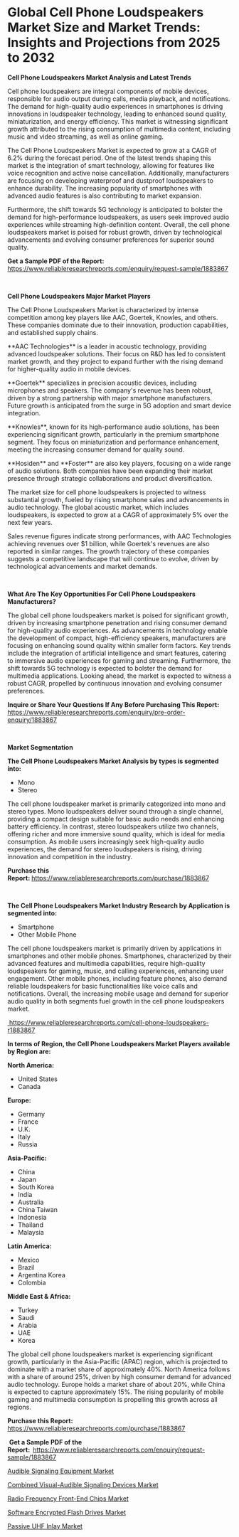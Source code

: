 <p><h1>Global Cell Phone Loudspeakers Market Size and Market Trends: Insights and Projections from 2025 to 2032</h1></p><p><strong>Cell Phone Loudspeakers Market Analysis and Latest Trends</strong></p>
<p><p>Cell phone loudspeakers are integral components of mobile devices, responsible for audio output during calls, media playback, and notifications. The demand for high-quality audio experiences in smartphones is driving innovations in loudspeaker technology, leading to enhanced sound quality, miniaturization, and energy efficiency. This market is witnessing significant growth attributed to the rising consumption of multimedia content, including music and video streaming, as well as online gaming.</p><p>The Cell Phone Loudspeakers Market is expected to grow at a CAGR of 6.2% during the forecast period. One of the latest trends shaping this market is the integration of smart technology, allowing for features like voice recognition and active noise cancellation. Additionally, manufacturers are focusing on developing waterproof and dustproof loudspeakers to enhance durability. The increasing popularity of smartphones with advanced audio features is also contributing to market expansion.</p><p>Furthermore, the shift towards 5G technology is anticipated to bolster the demand for high-performance loudspeakers, as users seek improved audio experiences while streaming high-definition content. Overall, the cell phone loudspeakers market is poised for robust growth, driven by technological advancements and evolving consumer preferences for superior sound quality.</p></p>
<p><strong>Get a Sample PDF of the Report:&nbsp;</strong> <a href="https://www.reliableresearchreports.com/enquiry/request-sample/1883867?utm_campaign=11&utm_medium=2&utm_source=Github&utm_content=ia&utm_term=13022025&utm_id=cell-phone-loudspeakers">https://www.reliableresearchreports.com/enquiry/request-sample/1883867</a></p>
<p>&nbsp;</p>
<p><strong>Cell Phone Loudspeakers Major Market Players</strong></p>
<p><p>The Cell Phone Loudspeakers Market is characterized by intense competition among key players like AAC, Goertek, Knowles, and others. These companies dominate due to their innovation, production capabilities, and established supply chains.</p><p>**AAC Technologies** is a leader in acoustic technology, providing advanced loudspeaker solutions. Their focus on R&D has led to consistent market growth, and they project to expand further with the rising demand for higher-quality audio in mobile devices.</p><p>**Goertek** specializes in precision acoustic devices, including microphones and speakers. The company's revenue has been robust, driven by a strong partnership with major smartphone manufacturers. Future growth is anticipated from the surge in 5G adoption and smart device integration.</p><p>**Knowles**, known for its high-performance audio solutions, has been experiencing significant growth, particularly in the premium smartphone segment. They focus on miniaturization and performance enhancement, meeting the increasing consumer demand for quality sound.</p><p>**Hosiden** and **Foster** are also key players, focusing on a wide range of audio solutions. Both companies have been expanding their market presence through strategic collaborations and product diversification.</p><p>The market size for cell phone loudspeakers is projected to witness substantial growth, fueled by rising smartphone sales and advancements in audio technology. The global acoustic market, which includes loudspeakers, is expected to grow at a CAGR of approximately 5% over the next few years.</p><p>Sales revenue figures indicate strong performances, with AAC Technologies achieving revenues over $1 billion, while Goertek's revenues are also reported in similar ranges. The growth trajectory of these companies suggests a competitive landscape that will continue to evolve, driven by technological advancements and market demands.</p></p>
<p>&nbsp;</p>
<p><strong>What Are The Key Opportunities For Cell Phone Loudspeakers Manufacturers?</strong></p>
<p><p>The global cell phone loudspeakers market is poised for significant growth, driven by increasing smartphone penetration and rising consumer demand for high-quality audio experiences. As advancements in technology enable the development of compact, high-efficiency speakers, manufacturers are focusing on enhancing sound quality within smaller form factors. Key trends include the integration of artificial intelligence and smart features, catering to immersive audio experiences for gaming and streaming. Furthermore, the shift towards 5G technology is expected to bolster the demand for multimedia applications. Looking ahead, the market is expected to witness a robust CAGR, propelled by continuous innovation and evolving consumer preferences.</p></p>
<p><strong>Inquire or Share Your Questions If Any Before Purchasing This Report:</strong> <a href="https://www.reliableresearchreports.com/enquiry/pre-order-enquiry/1883867?utm_campaign=11&utm_medium=2&utm_source=Github&utm_content=ia&utm_term=13022025&utm_id=cell-phone-loudspeakers">https://www.reliableresearchreports.com/enquiry/pre-order-enquiry/1883867</a></p>
<p>&nbsp;</p>
<p><strong>Market Segmentation</strong></p>
<p><strong>The Cell Phone Loudspeakers Market Analysis by types is segmented into:</strong></p>
<p><ul><li>Mono</li><li>Stereo</li></ul></p>
<p><p>The cell phone loudspeaker market is primarily categorized into mono and stereo types. Mono loudspeakers deliver sound through a single channel, providing a compact design suitable for basic audio needs and enhancing battery efficiency. In contrast, stereo loudspeakers utilize two channels, offering richer and more immersive sound quality, which is ideal for media consumption. As mobile users increasingly seek high-quality audio experiences, the demand for stereo loudspeakers is rising, driving innovation and competition in the industry.</p></p>
<p><strong>Purchase this Report:&nbsp;</strong><a href="https://www.reliableresearchreports.com/purchase/1883867?utm_campaign=11&utm_medium=2&utm_source=Github&utm_content=ia&utm_term=13022025&utm_id=cell-phone-loudspeakers">https://www.reliableresearchreports.com/purchase/1883867</a></p>
<p>&nbsp;</p>
<p><strong>The Cell Phone Loudspeakers Market Industry Research by Application is segmented into:</strong></p>
<p><ul><li>Smartphone</li><li>Other Mobile Phone</li></ul></p>
<p><p>The cell phone loudspeakers market is primarily driven by applications in smartphones and other mobile phones. Smartphones, characterized by their advanced features and multimedia capabilities, require high-quality loudspeakers for gaming, music, and calling experiences, enhancing user engagement. Other mobile phones, including feature phones, also demand reliable loudspeakers for basic functionalities like voice calls and notifications. Overall, the increasing mobile usage and demand for superior audio quality in both segments fuel growth in the cell phone loudspeakers market.</p></p>
<p><a href="https://www.reliableresearchreports.com/cell-phone-loudspeakers-r1883867?utm_campaign=11&utm_medium=2&utm_source=Github&utm_content=ia&utm_term=13022025&utm_id=cell-phone-loudspeakers">&nbsp;https://www.reliableresearchreports.com/cell-phone-loudspeakers-r1883867</a></p>
<p><strong>In terms of Region, the Cell Phone Loudspeakers Market Players available by Region are:</strong></p>
<p>
    <p> <strong> North America: </strong>
        <ul>
            <li>United States</li>
            <li>Canada</li>
        </ul>
        </p> 
    <p> <strong> Europe: </strong>
        <ul>
            <li>Germany</li>
            <li>France</li>
            <li>U.K.</li>
            <li>Italy</li>
            <li>Russia</li>
        </ul>
        </p> 
    <p> <strong> Asia-Pacific: </strong>
        <ul>
            <li>China</li>
            <li>Japan</li>
            <li>South Korea</li>
            <li>India</li>
            <li>Australia</li>
            <li>China Taiwan</li>
            <li>Indonesia</li>
            <li>Thailand</li>
            <li>Malaysia</li>
        </ul>
        </p> 
    <p> <strong> Latin America: </strong>
        <ul>
            <li>Mexico</li>
            <li>Brazil</li>
            <li>Argentina Korea</li>
            <li>Colombia</li>
        </ul>
        </p> 
    <p> <strong> Middle East & Africa: </strong>
        <ul>
            <li>Turkey</li>
            <li>Saudi</li>
            <li>Arabia</li>
            <li>UAE</li>
            <li>Korea</li>
        </ul>
    </p>
    </p>
<p><p>The global cell phone loudspeakers market is experiencing significant growth, particularly in the Asia-Pacific (APAC) region, which is projected to dominate with a market share of approximately 40%. North America follows with a share of around 25%, driven by high consumer demand for advanced audio technology. Europe holds a market share of about 20%, while China is expected to capture approximately 15%. The rising popularity of mobile gaming and multimedia consumption is propelling this growth across all regions.</p></p>
<p><strong>Purchase this Report: </strong><a href="https://www.reliableresearchreports.com/purchase/1883867?utm_campaign=11&utm_medium=2&utm_source=Github&utm_content=ia&utm_term=13022025&utm_id=cell-phone-loudspeakers">https://www.reliableresearchreports.com/purchase/1883867</a></p>
<p>&nbsp;<strong>Get a Sample PDF of the Report:&nbsp;&nbsp;</strong><a href="https://www.reliableresearchreports.com/enquiry/request-sample/1883867?utm_campaign=11&utm_medium=2&utm_source=Github&utm_content=ia&utm_term=13022025&utm_id=cell-phone-loudspeakers">https://www.reliableresearchreports.com/enquiry/request-sample/1883867</a></p>
<p><strong></strong></p>
<p><p><a href="https://github.com/aidelndasse/Market-Research-Report-List-1/blob/main/audible-signaling-equipment-market.md?utm_campaign=11&utm_medium=2&utm_source=Github&utm_content=ia&utm_term=13022025&utm_id=cell-phone-loudspeakers">Audible Signaling Equipment Market</a></p><p><a href="https://github.com/amoakuolaopa/Market-Research-Report-List-1/blob/main/combined-visual-audible-signaling-devices-market.md?utm_campaign=11&utm_medium=2&utm_source=Github&utm_content=ia&utm_term=13022025&utm_id=cell-phone-loudspeakers">Combined Visual-Audible Signaling Devices Market</a></p><p><a href="https://github.com/abuugjetaj/Market-Research-Report-List-1/blob/main/radio-frequency-front-end-chips-market.md?utm_campaign=11&utm_medium=2&utm_source=Github&utm_content=ia&utm_term=13022025&utm_id=cell-phone-loudspeakers">Radio Frequency Front-End Chips Market</a></p><p><a href="https://github.com/rabiumofer/Market-Research-Report-List-1/blob/main/software-encrypted-flash-drives-market.md?utm_campaign=11&utm_medium=2&utm_source=Github&utm_content=ia&utm_term=13022025&utm_id=cell-phone-loudspeakers">Software Encrypted Flash Drives Market</a></p><p><a href="https://github.com/tszkintruca/Market-Research-Report-List-1/blob/main/passive-uhf-inlay-market.md?utm_campaign=11&utm_medium=2&utm_source=Github&utm_content=ia&utm_term=13022025&utm_id=cell-phone-loudspeakers">Passive UHF Inlay Market</a></p></p>